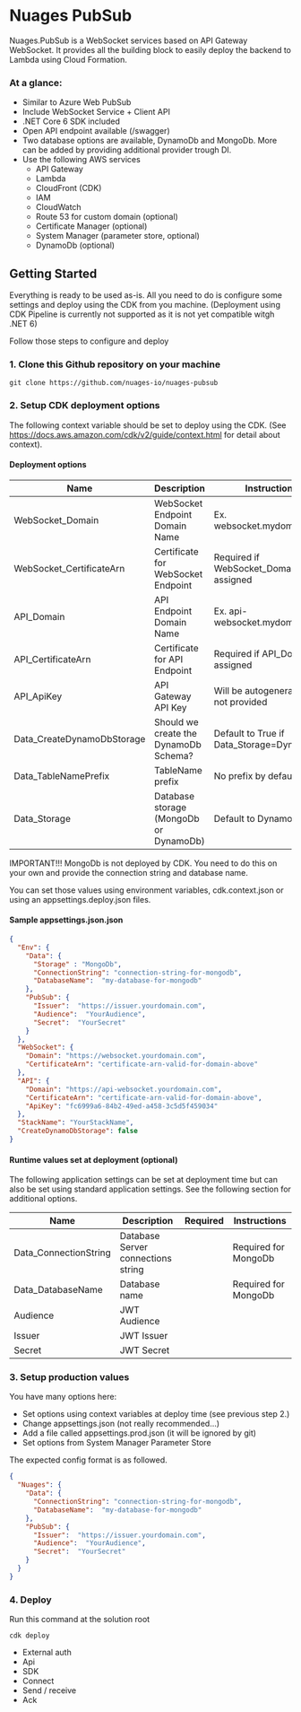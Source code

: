# Nuages PubSub

Nuages.PubSub is a WebSocket services based on API Gateway WebSocket. It provides all the building block to easily deploy the backend to Lambda using Cloud Formation.

### At a glance:

- Similar to Azure Web PubSub
- Include WebSocket Service + Client API
- .NET Core 6 SDK included
- Open API endpoint available (/swagger)
- Two database options are available, DynamoDb and MongoDb. More can be added by providing additional provider trough DI.
- Use the following AWS services
  - API Gateway
  - Lambda
  - CloudFront (CDK)
  - IAM
  - CloudWatch
  - Route 53 for custom domain (optional)
  - Certificate Manager (optional)
  - System Manager (parameter store, optional)
  - DynamoDb (optional)

## Getting Started

Everything is ready to be used as-is. All you need to do is configure some settings and deploy using the CDK from you machine. (Deployment using CDK Pipeline is currently not supported as it is not yet compatible witgh .NET 6)

Follow those steps to configure and deploy

### 1. Clone this Github repository on your machine

```
git clone https://github.com/nuages-io/nuages-pubsub
```
### 2. Setup CDK deployment options

The following context variable should be set to deploy using the CDK. (See https://docs.aws.amazon.com/cdk/v2/guide/context.html for detail about context).

#### Deployment options

| Name                       | Description                           | Instructions                             |
|----------------------------|---------------------------------------|------------------------------------------|
| WebSocket_Domain           | WebSocket Endpoint Domain Name        | Ex. websocket.mydomain.com               |
| WebSocket_CertificateArn   | Certificate for WebSocket Endpoint    | Required if WebSocket_Domain is assigned |
| API_Domain                 | API Endpoint Domain Name              | Ex. api-websocket.mydomain.ciom          |
| API_CertificateArn         | Certificate for API Endpoint          | Required if API_Domain is assigned       |
| API_ApiKey                 | API Gateway API Key                   | Will be autogenerated if not provided    |
| Data_CreateDynamoDbStorage | Should we create the DynamoDb Schema? | Default to True if Data_Storage=DynamoDb |
| Data_TableNamePrefix       | TableName prefix                      | No prefix by default                     |
| Data_Storage               | Database storage (MongoDb or DynamoDb) | Default to DynamoDb                      |                          

IMPORTANT!!! MongoDb is not deployed by CDK. You need to do this on your own and provide the connection string and database name.

You can set those values using environment variables, cdk.context.json or using an appsettings.deploy.json files.

#### Sample appsettings.json.json

```json
{
  "Env": {
    "Data": {
      "Storage" : "MongoDb",
      "ConnectionString": "connection-string-for-mongodb",
      "DatabaseName":  "my-database-for-mongodb"
    },
    "PubSub": {
      "Issuer":  "https://issuer.yourdomain.com",
      "Audience":  "YourAudience",
      "Secret":  "YourSecret"
    }
  },
  "WebSocket": {
    "Domain": "https://websocket.yourdomain.com",
    "CertificateArn": "certificate-arn-valid-for-domain-above"
  },
  "API": {
    "Domain": "https://api-websocket.yourdomain.com",
    "CertificateArn": "certificate-arn-valid-for-domain-above",
    "ApiKey": "fc6999a6-84b2-49ed-a458-3c5d5f459034"
  },
  "StackName": "YourStackName",
  "CreateDynamoDbStorage": false
}
```
#### Runtime values set at deployment (optional)

The following application settings can be set at deployment time but can also be set using standard application settings. See the following section for additional options.

| Name                  | Description                           | Required | Instructions                            |
|-----------------------|---------------------------------------|---------|------------------------------------------|
| Data_ConnectionString | Database Server connections string    |         | Required for MongoDb                     |
| Data_DatabaseName     | Database name                         |         | Required for MongoDb                     |
| Audience              | JWT Audience                          |         |                                          |
| Issuer                | JWT Issuer                            |         |                                          |
| Secret                | JWT Secret                            |         |                                          |


### 3. Setup production values

You have many options here:

- Set options using context variables at deploy time (see previous step 2.)
- Change appsettings.json (not really recommended...)
- Add a file called appsettings.prod.json (it will be ignored by git)
- Set options from System Manager Parameter Store

The expected config format is as followed.

```json
{
  "Nuages": {
    "Data": {
      "ConnectionString": "connection-string-for-mongodb",
      "DatabaseName":  "my-database-for-mongodb"
    },
    "PubSub": {
      "Issuer":  "https://issuer.yourdomain.com",
      "Audience":  "YourAudience",
      "Secret":  "YourSecret"
    }
  }
}
```


### 4. Deploy

Run this command at the solution root

```
cdk deploy
```

- External auth
- Api
- SDK
- Connect
- Send / receive
- Ack
